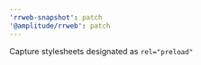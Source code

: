 ```yaml
---
'rrweb-snapshot': patch
'@amplitude/rrweb': patch
---
```


Capture stylesheets designated as `rel="preload"`
